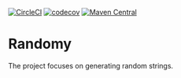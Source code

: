 [![CircleCI](https://circleci.com/gh/aarshinkov/Randomy/tree/main.svg?style=svg)](https://circleci.com/gh/aarshinkov/Randomy/tree/main) [![codecov](https://codecov.io/gh/aarshinkov/Randomy/branch/main/graph/badge.svg?token=JHTR5TZGTO)](https://codecov.io/gh/aarshinkov/Randomy) [![Maven Central](https://img.shields.io/maven-central/v/io.github.aarshinkov/randomy.svg?label=Maven%20Central)](https://search.maven.org/search?q=g:%22io.github.aarshinkov%22%20AND%20a:%22randomy%22)

# Randomy
The project focuses on generating random strings.
